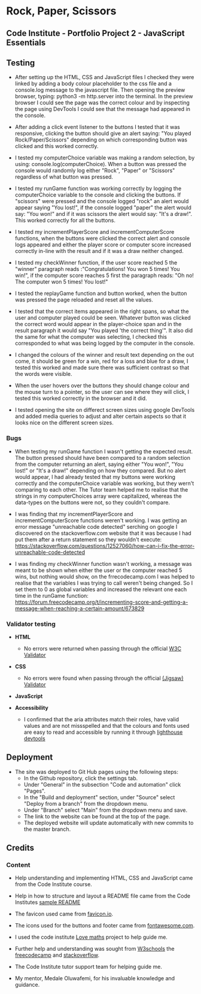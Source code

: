 # Rock, Paper, Scissors

## Code Institute - Portfolio Project 2 - JavaScript Essentials

## Testing

* After setting up the HTML, CSS and JavaScript files I checked they were linked by adding a body colour placeholder to the css file and a console.log message to the javascript file. Then opening the preview browser, typing: python3 -m http.server into the terminal. In the preview browser I could see the page was the correct colour and by inspecting the page using DevTools I could see that the message had appeared in the console.

* After adding a click event listener to the buttons I tested that it was responsive, clicking the button should give an alert saying: "You played Rock/Paper/Scissors" depending on which corresponding button was clicked and this worked correctly.

* I tested my computerChoice variable was making a random selection, by using: console.log(computerChoice). When a button was pressed the console would randomly log either "Rock", "Paper" or "Scissors" regardless of what button was pressed.

* I tested my runGame function was working correctly by logging the computerChoice variable to the console and clicking the buttons. If "scissors" were pressed and the console logged "rock" an alert would appear saying "You lost!", if the console logged "paper" the alert would say: "You won!" and if it was scissors the alert would say: "It's a draw!". This worked correctly for all the buttons.

* I tested my incrementPlayerScore and incrementComputerScore functions, when the buttons were clicked the correct alert and console logs appeared and either the player score or computer score increased correctly in-line with the result and if it was a draw neither changed.

* I tested my checkWinner function, if the user score reached 5 the "winner" paragraph reads :"Congratulations! You won 5 times! You win!", if the computer score reaches 5 first the paragraph reads: "Oh no! The computer won 5 times! You lost!"

* I tested the replayGame function and button worked, when the button was pressed the page reloaded and reset all the values.

* I tested that the correct items appeared in the right spans, so what the user and computer played could be seen. Whatever button was clicked the correct word would appear in the player-choice span and in the result paragraph it would say "You played 'the correct thing'". It also did the same for what the computer was selecting, I checked this corresponded to what was being logged by the computer in the console. 

* I changed the colours of the winner and result text depending on the out come, it should be green for a win, red for a loss and blue for a draw, I tested this worked and made sure there was sufficient contrast so that the words were visible.

* When the user hovers over the buttons they should change colour and the mouse turn to a pointer, so the user can see where they will click, I tested this worked correctly in the browser and it did.



* I tested opening the site on differect screen sizes using google DevTools and added media queries to adjust and alter certain aspects so that it looks nice on the different screen sizes.

### Bugs

* When testing my runGame function I wasn't getting the expected result. The button pressed should have been compared to a random selection from the computer returning an alert, saying either "You won!", "You lost!" or "It's a draw!" depending on how they compared. But no alert would appear, I had already tested that my buttons were working correctly and the computerChoice variable was working, but they wern't comparing to each other. The Tutor team helped me to realise that the strings in my computerChoices array were capitalized, whereas the data-types on the buttons were not, so they couldn't compare.

* I was finding that my incrementPlayerScore and incrementComputerScore functions weren't working. I was getting an error message "unreachable code detected" serching on google I discovered on the stackoverflow.com website that it was because I had put them after a return statement so they wouldn't execute: https://stackoverflow.com/questions/12527060/how-can-i-fix-the-error-unreachable-code-detected

* I was finding my checkWinner function wasn't working, a message was meant to be shown when either the user or the computer reached 5 wins, but nothing would show, on the frrecodecamp.com I was helped to realise that the variables I was trying to call weren't being changed. So I set them to 0 as global variables and increased the relevant one each time in the runGame function: https://forum.freecodecamp.org/t/incrementing-score-and-getting-a-message-when-reaching-a-certain-amount/673829 

### Validator testing

* **HTML** 
  * No errors were returned when passing through the official [W3C Validator](./readme-assets/html_validator_RPS.png)

* **CSS**
  * No errors were found when passing through the official [(Jigsaw) Validator](./readme-assets/CSS_validator_RPS.png)

* **JavaScript**
  
* **Accessibility**   
  * I confirmed that the aria attributes match their roles, have valid values and are not missspelled and that the colours and fonts used are easy to read and accessible by running it through [lighthouse devtools](./readme-assets/Lighthouse_RPS.png)

## Deployment

* The site was deployed to Git Hub pages using the following steps:
  * In the Github repository, click the settings tab.
  * Under "General" in the subsection "Code and automation" click "Pages".
  * In the "Build and deployment" section, under "Source" select "Deploy from a branch" from the dropdown menu. 
  * Under "Branch" select "Main" from the dropdown menu and save.
  * The link to the website can be found at the top of the page.
  * The deployed website will update automatically with new commits to the master branch. 

## Credits

### Content

* Help understanding and implementing HTML, CSS and JavaScript came from the Code Institute course.

* Help in how to structure and layout a README file came from the Code Institutes [sample README](https://github.com/Code-Institute-Solutions/readme-template?tab=readme-ov-file)

* The favicon used came from [favicon.io](https://favicon.io/emoji-favicons/oncoming-fist).

* The icons used for the buttons and footer came from [fontawesome.com](https://fontawesome.com/).

* I used the code institute [Love maths](https://github.com/Code-Institute-Solutions/love-maths-2.0-sourcecode/) project to help guide me.

* Further help and understanding was sought from [W3schools](https://www.w3schools.com/html/default.asp) the [freecodecamp](https://forum.freecodecamp.org/) and [stackoverflow](https://stackoverflow.com/).

* The Code Institute tutor support team for helping guide me.

* My mentor, Medale Oluwafemi, for his invaluable knowledge and guidance.

